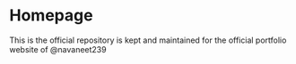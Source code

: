 # Homepage
This is the official repository is kept and maintained for the official portfolio website of @navaneet239

